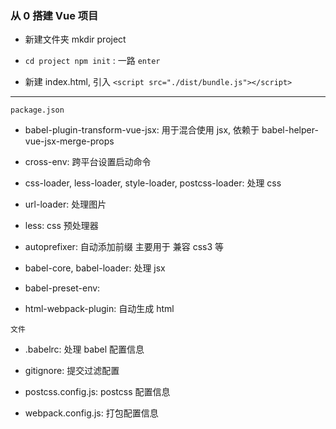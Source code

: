 ### 从 0 搭建 Vue 项目

- 新建文件夹 mkdir project

- `cd project npm init` : 一路 `enter`

- 新建 index.html, 引入 `<script src="./dist/bundle.js"></script>`

---

`package.json`

- babel-plugin-transform-vue-jsx: 用于混合使用 jsx, 依赖于 babel-helper-vue-jsx-merge-props

- cross-env: 跨平台设置启动命令

- css-loader, less-loader, style-loader, postcss-loader: 处理 css

- url-loader: 处理图片

- less: css 预处理器

- autoprefixer: 自动添加前缀 主要用于 兼容 css3 等

- babel-core, babel-loader: 处理 jsx

- babel-preset-env:

- html-webpack-plugin: 自动生成 html

`文件`

- .babelrc: 处理 babel 配置信息

- gitignore: 提交过滤配置

- postcss.config.js: postcss 配置信息

- webpack.config.js: 打包配置信息


<i-back-top></i-back-top>
